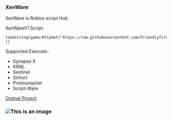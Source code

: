 
### XenWare

XenWare is Roblox *script* Hub  




XenWareV1 Script:
```
loadstring(game:HttpGet("https://raw.githubusercontent.com/Friendlyfireisbad/XenWareV1/main/loader"))() 
```


Supported Executer:

- Synapse X
- KRNL
- Sentinel
- Sirhurt
- Protosmasher
- Script-Ware


[Orginal Project](https://github.com/Friendlyfireisbad/XenWareV1)

### ![This is an image](https://cdn.discordapp.com/attachments/963936248630747187/964273788877418597/Xenware_lolgo.PNG)

